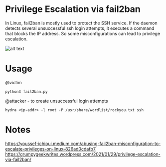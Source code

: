 
# Privilege Escalation via fail2ban
In Linux, fail2ban is mostly used to protect the SSH service. 
If the daemon detects several unsuccessful ssh login attempts, it executes a command that blocks the IP address.
So some misconfigurations can lead to privilege escalation.

![alt text](https://github.com/rvizx/fail2ban/img.png?raw=true)

# Usage
@victim
```
python3 fail2ban.py
```

@attacker - to create unsuccessful login attempts
```
hydra <ip-addr> -l root -P /usr/share/wordlist/rockyou.txt ssh
```

# Notes
https://youssef-ichioui.medium.com/abusing-fail2ban-misconfiguration-to-escalate-privileges-on-linux-826ad0cdafb7
https://grumpygeekwrites.wordpress.com/2021/01/29/privilege-escalation-via-fail2ban/

